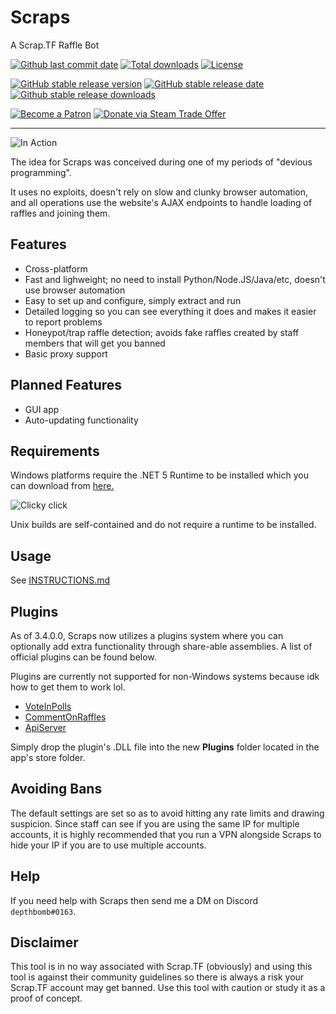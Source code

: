# Scraps

A Scrap.TF Raffle Bot

[![Github last commit date](https://img.shields.io/github/last-commit/depthbomb/Scraps.svg?label=Updated&logo=github&style=flat-square&cacheSeconds=300)](https://github.com/depthbomb/Scraps/commits)
[![Total downloads](https://img.shields.io/github/downloads/depthbomb/Scraps/total.svg?label=Downloads&logo=github&style=flat-square&cacheSeconds=300)](https://github.com/depthbomb/Scraps/releases)
[![License](https://img.shields.io/github/license/depthbomb/Scraps.svg?label=License&logo=apache&style=flat-square&cacheSeconds=300)](https://github.com/depthbomb/Scraps/blob/main/LICENSE)

[![GitHub stable release version](https://img.shields.io/github/release/depthbomb/Scraps.svg?label=Stable&logo=github&style=flat-square&cacheSeconds=300)](https://github.com/depthbomb/Scraps/releases/latest)
[![GitHub stable release date](https://img.shields.io/github/release-date/depthbomb/Scraps.svg?label=Released&logo=github&style=flat-square&cacheSeconds=300)](https://github.com/depthbomb/Scraps/releases/latest)
[![Github stable release downloads](https://img.shields.io/github/downloads/depthbomb/Scraps/latest/total.svg?label=Downloads&logo=github&style=flat-square&cacheSeconds=300)](https://github.com/depthbomb/Scraps/releases/latest)

[![Become a Patron](https://img.shields.io/badge/Become%20a-Patron-F96854.svg?logo=patreon&style=flat-square&cacheSeconds=300)](https://patreon.com/depthbomb)
[![Donate via Steam Trade Offer](https://img.shields.io/badge/Donate%20Items%20via-Steam-111111.svg?logo=steam&style=flat-square&cacheSeconds=300)](https://steamcommunity.com/tradeoffer/new/?partner=66133073&token=cFIlCTRq)

---

![In Action](https://i.imgur.com/KRWbtbl.png)

The idea for Scraps was conceived during one of my periods of "devious programming".

It uses no exploits, doesn't rely on slow and clunky browser automation, and all operations use the website's AJAX endpoints to handle loading of raffles and joining them.

## Features

- Cross-platform
- Fast and lighweight; no need to install Python/Node.JS/Java/etc, doesn't use browser automation
- Easy to set up and configure, simply extract and run
- Detailed logging so you can see everything it does and makes it easier to report problems
- Honeypot/trap raffle detection; avoids fake raffles created by staff members that will get you banned
- Basic proxy support

## Planned Features

- GUI app
- Auto-updating functionality

## Requirements

Windows platforms require the .NET 5 Runtime to be installed which you can download from [here.](https://dotnet.microsoft.com/download/dotnet/5.0)

![Clicky click](https://i.imgur.com/yDF2FpF.png)

Unix builds are self-contained and do not require a runtime to be installed.

## Usage

See [INSTRUCTIONS.md](https://github.com/depthbomb/Scraps/blob/master/INSTRUCTIONS.md)

## Plugins

As of 3.4.0.0, Scraps now utilizes a plugins system where you can optionally add extra functionality through share-able assemblies. A list of official plugins can be found below.

Plugins are currently not supported for non-Windows systems because idk how to get them to work lol.

- [VoteInPolls](https://github.com/depthbomb/Scraps/tree/master/Scraps.Plugins.VoteInPolls)
- [CommentOnRaffles](https://github.com/depthbomb/Scraps/tree/master/Scraps.Plugins.CommentOnRaffles)
- [ApiServer](https://github.com/depthbomb/Scraps/tree/master/Scraps.Plugins.ApiServer)

Simply drop the plugin's .DLL file into the new **Plugins** folder located in the app's store folder.

## Avoiding Bans

The default settings are set so as to avoid hitting any rate limits and drawing suspicion. Since staff can see if you are using the same IP for multiple accounts, it is highly recommended that you run a VPN alongside Scraps to hide your IP if you are to use multiple accounts.

## Help

If you need help with Scraps then send me a DM on Discord `depthbomb#0163`.

## Disclaimer

This tool is in no way associated with Scrap.TF (obviously) and using this tool is against their community guidelines so there is always a risk your Scrap.TF account may get banned. Use this tool with caution or study it as a proof of concept.